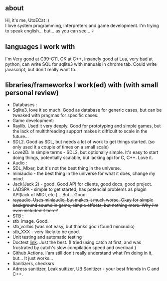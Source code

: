 ## about
Hi, it's me, UtoECat :)    
I love system programming, interpreters and game development.
I'm trying to speak english... but... as you can see... 💀
## languages i work with
I'm Very good at C99-C11, OK at C++, insanely good at Lua, very bad at python, can write SQL for sqlite3 with manuals in chrome tab. Could write javascript, but don't really want to.
## libraries/frameworks I work(ed) with (with small personal review)
- Databases :
 -  Sqlite3, love it so much. Good as database for generic cases, but can be tweaked with pragmas for specific cases.
- Game development:
 - Raylib. Used it very deeply. Good for prototyping and simple games, but the lack of multithreading support makes it difficult to scale in the future...
 - SDL2. Good as SDL, but needs a lot of work to get things started. (so only used it a couple of times on a small scale)
 - Love2D. In simple terms - SDL2, but optionally simple. It's easy to start doing things, potentially scalable, but lacking api for C, C++. Love it.
- Audio :
 - SDL_Mixer, but it's not the best thing in the universe. 
 - miniaudio - the best thing in the universe for what it does, change my mind.
 - Jack(Jack 2) - good. Good API for clients, good docs, good project.
 - LADSPA - simple to get started, has potencial problems as plugin API(lack of MIDI, etc.)... But... Good.
 - ~~rayaudio. Uses miniaudio, but makes it much worse. Okay for simple background soumd in game, simple effects, but nothing more. Why i'm even included it here?~~
- STB :
 - stb_image. Good.
 - stb_vorbis (was not easy, but thanks god i found miniaudio)
 - stb_XXX - very likely to be good.
- Unit testing and automatic testing
 - Doctest [link](https://github.com/doctest/doctest). Just the best. (I tried using catch at first, and was frustrated by catch's slow compilation speed and overload.)
 - Github Actions. I'am still don't really understand what i'm doing in it, but... It just works...
- Sanitizers, checksrs
 - Adress sanitizer, Leak suitizer, UB Sanitizer - your best friends in C and C++.
